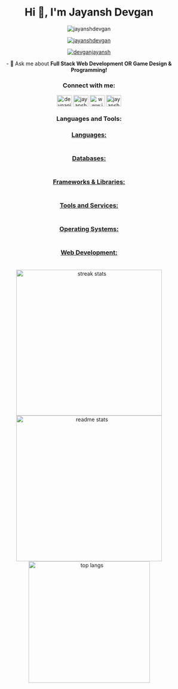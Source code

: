 <h1 align="center">Hi 👋, I'm Jayansh Devgan</h1>
<p align="center"> <img src="https://komarev.com/ghpvc/?username=jayanshdevgan&label=Profile%20views&color=0e75b6&style=flat" alt="jayanshdevgan" /> </p>

<p align="center"> <a href="https://github.com/ryo-ma/github-profile-trophy"><img src="https://github-profile-trophy.vercel.app/?username=jayanshdevgan" alt="jayanshdevgan" /></a> </p>

<p align="center"> <a href="https://twitter.com/devganjayansh" target="blank"><img src="https://img.shields.io/twitter/follow/devganjayansh?logo=twitter&style=for-the-badge" alt="devganjayansh" /></a> </p>
<p align="center">
<p align="center">
- 💬 Ask me about <b>Full Stack Web Development OR Game Design & Programming!</b>
</p>
<h3 align="center">Connect with me:</h3>
<p align="center">
<a href="https://twitter.com/devganjayansh" target="blank"><img align="center" src="https://raw.githubusercontent.com/rahuldkjain/github-profile-readme-generator/master/src/images/icons/Social/twitter.svg" alt="devganjayansh" height="30" width="40" alt=""/></a>
<a href="https://linkedin.com/in/jayansh devgan" target="blank"><img align="center" src="https://raw.githubusercontent.com/rahuldkjain/github-profile-readme-generator/master/src/images/icons/Social/linked-in-alt.svg" alt="jayansh devgan" height="30" width="40"alt="" /></a>
<a href="https://instagram.com/www.instagram.com/_.jayansh.devgan._" target="blank"><img align="center" src="https://raw.githubusercontent.com/rahuldkjain/github-profile-readme-generator/master/src/images/icons/Social/instagram.svg" alt="www.instagram.com/_.jayansh.devgan._" height="30" width="40" /></a>
<a href="https://www.youtube.com/c/jayansh devgan" target="blank"><img align="center" src="https://raw.githubusercontent.com/rahuldkjain/github-profile-readme-generator/master/src/images/icons/Social/youtube.svg" alt="jayansh devgan" height="30" width="40"alt="" /></a>
</p>

<h3 align="center">Languages and Tools:</h3>
<p align="center"><a href="https://skillicons.dev">
  <h3 align="center">Languages:<br><br><img src="https://skillicons.dev/icons?i=nodejs,py,c,cpp,js,go,cs,php,lua" alt="" /></h3>
  <h3 align="center">Databases:<br><br><img src="https://skillicons.dev/icons?i=mysql,redis,mongodb,sqlite" alt="" /></h3>
  <h3 align="center">Frameworks & Libraries:<br><br><img src="https://skillicons.dev/icons?i=express,react,django,flask,laravel,spring,electron,bootstrap,tailwind,unity,unreal" alt=""/></h3>
  <h3 align="center">Tools and Services:<br><br><img src="https://skillicons.dev/icons?i=firebase,postman,git,docker,kubernetes,nginx" alt="" /></h3>
  <h3 align="center">Operating Systems:<br><br><img src="https://skillicons.dev/icons?i=linux,windows,apple" alt="" /></h3>
  <h3 align="center">Web Development:<br><br><img src="https://skillicons.dev/icons?i=html,css" alt="" /></h3>
</a></p>

<div align=center>
  <img width=390 src="https://github-readme-streak-stats-salesp07.vercel.app/?user=jayanshdevgan&theme=react&border_radius=10" alt="streak stats"/><br>
  <img width=390 src="https://github-readme-stats-salesp07.vercel.app/api?username=jayanshdevgan&count_private=true&show_icons=true&theme=react&border_radius=10" alt="readme stats" /><br>
  <img width=325 align="center" src="https://github-readme-stats-pi-wheat-16.vercel.app/api/top-langs/?username=jayanshdevgan&hide=HTML,CSS,HACK,NSIS&langs_count=10&layout=donut&theme=react&border_radius=10&size_weight=0.5&count_weight=0.5&exclude_repo=github-readme-stats" alt="top langs" />
</div>
